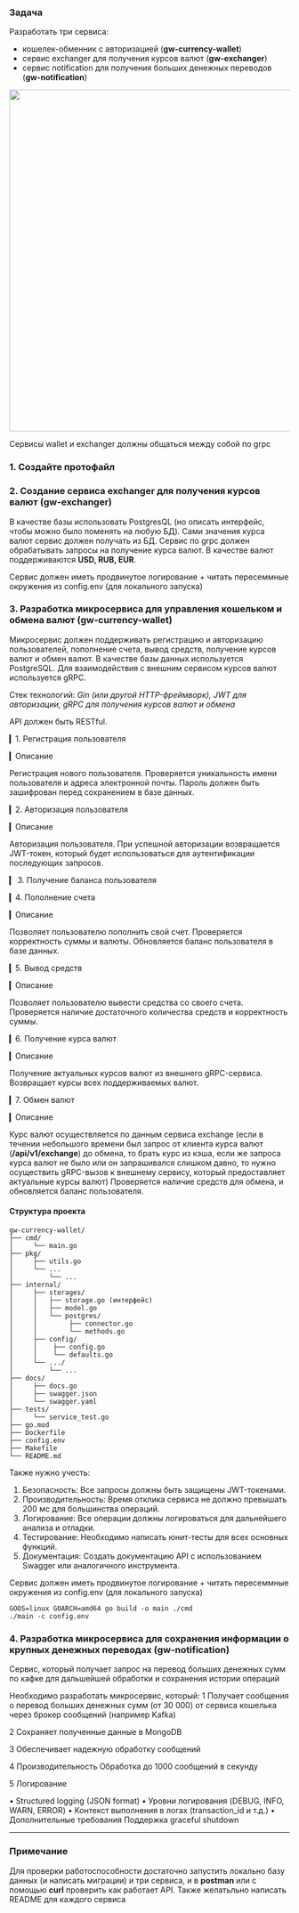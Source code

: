 ### Задача
Разработать три сервиса:
- кошелек-обменник с авторизацией (**gw-currency-wallet**)
- сервис exchanger для получения курсов валют (**gw-exchanger**)
- сервис notification для получения больших денежных переводов (**gw-notification**)

<div align="center">
  <picture>
    <img width="1313" height="614" alt="img" src="https://github.com/user-attachments/assets/f6960cfa-e2cd-45ad-9102-76e82a47992f" />
  </picture>
</div>

Сервисы wallet и exchanger должны общаться между собой по grpc

### 1. Создайте протофайл

### 2. Создание сервиса exchanger для получения курсов валют (gw-exchanger)
В качестве базы использовать PostgresQL (но описать интерфейс, чтобы можно было поменять на любую БД).
Сами значения курса валют сервис должен получать из БД.
Сервис по grpc должен обрабатывать запросы на получение курса валют.
В качестве валют поддерживаются **USD, RUB, EUR**.

Сервис должен иметь продвинутое логирование + читать пересеммные окружения из config.env (для локального запуска)

### 3. Разработка микросервиса для управления кошельком и обмена валют (gw-currency-wallet)
Микросервис должен поддерживать регистрацию и авторизацию пользователей, пополнение счета, вывод средств,
получение курсов валют и обмен валют. В качестве базы данных используется PostgreSQL.
Для взаимодействия с внешним сервисом курсов валют используется gRPC.

Стек технологий: _Gin (или другой HTTP-фреймворк), JWT для авторизации, gRPC для получения курсов валют и обмена_

API должен быть RESTful.

▎1. Регистрация пользователя

▎Описание

Регистрация нового пользователя. 
Проверяется уникальность имени пользователя и адреса электронной почты.
Пароль должен быть зашифрован перед сохранением в базе данных.

▎2. Авторизация пользователя

▎Описание

Авторизация пользователя.
При успешной авторизации возвращается JWT-токен, который будет использоваться для аутентификации последующих запросов.

▎ 3. Получение баланса пользователя

▎4. Пополнение счета

▎Описание

Позволяет пользователю пополнить свой счет. Проверяется корректность суммы и валюты.
Обновляется баланс пользователя в базе данных.

▎5. Вывод средств

▎Описание

Позволяет пользователю вывести средства со своего счета.
Проверяется наличие достаточного количества средств и корректность суммы.


▎6. Получение курса валют

▎Описание

Получение актуальных курсов валют из внешнего gRPC-сервиса.
Возвращает курсы всех поддерживаемых валют.

▎7. Обмен валют

▎Описание

Курс валют осуществляется по данным сервиса exchange (если в течении небольшого времени был запрос от клиента курса валют (**/api/v1/exchange**) до обмена, то
брать курс из кэша, если же запроса курса валют не было или он запрашивался слишком давно, то нужно осуществить gRPC-вызов к внешнему сервису, который предоставляет актуальные курсы валют)
Проверяется наличие средств для обмена, и обновляется баланс пользователя.

#### Структура проекта

```
gw-currency-wallet/
├── cmd/
│     └── main.go
├── pkg/
│     ├── utils.go
│     └── ...
│         └── ...
├── internal/
│     ├── storages/
│     │   ├── storage.go (интерфейс)
│     │   ├── model.go
│     │   └── postgres/
│     │        ├── connector.go
│     │        └── methods.go
│     ├── config/
│     │    ├── config.go
│     │    └── defaults.go
│     └── .../
│         └── ...
├── docs/
│     ├── docs.go
│     ├── swagger.json
│     └── swagger.yaml
├── tests/
│     └── service_test.go
├── go.mod
├── Dockerfile
├── config.env
├── Makefile
└── README.md
```

Также нужно учесть:
1. Безопасность: Все запросы должны быть защищены JWT-токенами.
2. Производительность: Время отклика сервиса не должно превышать 200 мс для большинства операций.
3. Логирование: Все операции должны логироваться для дальнейшего анализа и отладки.
4. Тестирование: Необходимо написать юнит-тесты для всех основных функций.
5. Документация: Создать документацию API с использованием Swagger или аналогичного инструмента.

Сервис должен иметь продвинутое логирование + читать пересеммные окружения из config.env (для локального запуска)
```shell
GOOS=linux GOARCH=amd64 go build -o main ./cmd
./main -c config.env
```

### 4. Разработка микросервиса для сохранения информации о крупных денежных переводах (gw-notification)

Сервис, который получает запрос на перевод больших денежных сумм по кафке для дальшейшей обработки и сохранения истории операций


Необходимо разработать микросервис, который:
1 Получает сообщения о перевод больших денежных сумм (от 30 000) от сервиса кошелька через брокер сообщений (например Kafka)

2 Сохраняет полученные данные в MongoDB

3 Обеспечивает надежную обработку сообщений

4 Производительность Обработка до 1000 сообщений в секунду

5 Логирование

• Structured logging (JSON format)
• Уровни логирования (DEBUG, INFO, WARN, ERROR)
• Контекст выполнения в логах (transaction_id и т.д.)
• Дополнительные требования Поддержка graceful shutdown


---

### Примечание

Для проверки работоспособности достаточно запустить локально базу данных (и написать миграции) и три сервиса, и в **postman** или c помощью **curl** проверить как работает API.
Также желатьльно написать README для каждого сервиса
